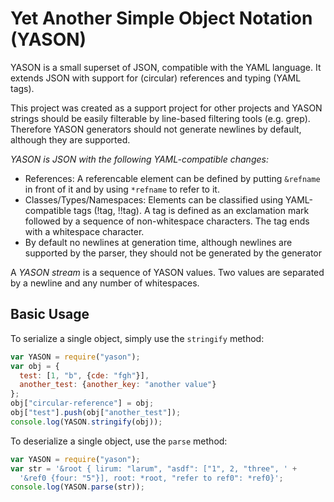 # Yet Another Simple Object Notation (YASON)
YASON is a small superset of JSON, compatible with the YAML language. It
extends JSON with support for (circular) references and typing (YAML tags).

This project was created as a support project for other projects and YASON
strings should be easily filterable by line-based filtering tools (e.g. grep).
Therefore YASON generators should not generate newlines by default, although
they are supported.

*YASON is JSON with the following YAML-compatible changes:*

* References: A referencable element can be defined by putting `&refname` in
  front of it and by using `*refname` to refer to it.
* Classes/Types/Namespaces: Elements can be classified using YAML-compatible
  tags (!tag, !!tag). A tag is defined as an exclamation mark followed by a
  sequence of non-whitespace characters. The tag ends with a whitespace
  character.
* By default no newlines at generation time, although newlines are supported
  by the parser, they should not be generated by the generator

A *YASON stream* is a sequence of YASON values. Two values are separated by a
newline and any number of whitespaces.

## Basic Usage

To serialize a single object, simply use the `stringify` method:
```javascript
var YASON = require("yason");
var obj = {
  test: [1, "b", {cde: "fgh"}],
  another_test: {another_key: "another value"}
};
obj["circular-reference"] = obj;
obj["test"].push(obj["another_test"]);
console.log(YASON.stringify(obj));
```

To deserialize a single object, use the `parse` method:
```javascript
var YASON = require("yason");
var str = '&root { lirum: "larum", "asdf": ["1", 2, "three", ' +
  '&ref0 {four: "5"}], root: *root, "refer to ref0": *ref0}';
console.log(YASON.parse(str));
```

###
